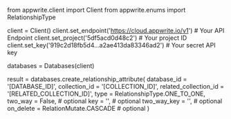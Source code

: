 from appwrite.client import Client
from appwrite.enums import RelationshipType

client = Client()
client.set_endpoint('https://cloud.appwrite.io/v1') # Your API Endpoint
client.set_project('5df5acd0d48c2') # Your project ID
client.set_key('919c2d18fb5d4...a2ae413da83346ad2') # Your secret API key

databases = Databases(client)

result = databases.create_relationship_attribute(
    database_id = '[DATABASE_ID]',
    collection_id = '[COLLECTION_ID]',
    related_collection_id = '[RELATED_COLLECTION_ID]',
    type = RelationshipType.ONE_TO_ONE,
    two_way = False, # optional
    key = '', # optional
    two_way_key = '', # optional
    on_delete = RelationMutate.CASCADE # optional
)
